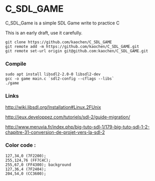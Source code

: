 # C_SDL_GAME
C_SDL_Game is a simple SDL Game write to practice C

This is an early draft, use it carefully.

```
git clone https://github.com/kaochen/C_SDL_GAME
git remote add -m https://github.com/kaochen/C_SDL_GAME.git
git remote set-url origin git@github.com:kaochen/C_SDL_GAME.git
```

### Compile
```
sudo apt install libsdl2-2.0-0 libsdl2-dev
gcc -o game main.c `sdl2-config --cflags --libs`
./game
```

### Links
http://wiki.libsdl.org/Installation#Linux.2FUnix

http://jeux.developpez.com/tutoriels/sdl-2/guide-migration/

http://www.meruvia.fr/index.php/big-tuto-sdl-1/179-big-tuto-sdl-1-2-chapitre-31-conversion-de-projet-vers-la-sdl-2

### Color code :
```
127,34,0 (7F2200);
255,124,76 (FF7C4C);
255,67,0 (FF4300); background
127,36,4 (7F2404);
204,54,0 (CC3600);
```

